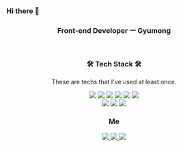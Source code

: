 ### Hi there 👋

<!--
**Gyumong/Gyumong** is a ✨ _special_ ✨ repository because its `README.md` (this file) appears on your GitHub profile.

Here are some ideas to get you started:

- 🔭 I’m currently working on ...
- 🌱 I’m currently learning ...Cancel changes
- 👯 I’m looking to collaborate on ...
- 🤔 I’m looking for help with ...
- 💬 Ask me about ...
- 📫 How to reach me: ...
- 😄 Pronouns: ...
- ⚡ Fun fact: ...
-->
<h3 align="center">
  
  Front-end Developer ㅡ Gyumong
</h3>
<br/>
<h3 align="center">🛠 Tech Stack 🛠</h3>
<p align="center">These are techs that I've used at least once.</p>
<p align="center">
<img src="https://img.shields.io/badge/HTML5-E34F26?style=flat-square&logo=HTML5&logoColor=white"/>
<img src="https://img.shields.io/badge/CSS3-1572B6?style=flat-square&logo=CSS3&logoColor=white"/>
<img src="https://img.shields.io/badge/JavaScript-F7DF1E?style=flat-square&logo=JavaScript&logoColor=white"/>
<img src="https://img.shields.io/badge/React-61DAFB?style=flat-square&logo=React&logoColor=white"/>
<img src="https://img.shields.io/badge/TypeScript-3178C6?style=flat-square&logo=TypeScript&logoColor=white"/>
<img src="https://img.shields.io/badge/Next.js-000000?style=flat-square&logo=Next.js&logoColor=white"/>


<br/>
<img src="https://img.shields.io/badge/-Git-F05032?logo=Git&logoColor=white" />
<img src="https://img.shields.io/badge/-Slack-4A154B?logo=Slack&logoColor=white" />
  <img src="https://img.shields.io/badge/-Jira-0052CC?logo=Jira&logoColor=white" />
</p>
<h3 align="center">
  
 Me

</h3>
<p align="center">
  <a href="mailto: rlaalsrb3559@naver.com" alt="navermail">
    <img src="https://img.shields.io/badge/-Gmail-D14836?logo=Gmail&logoColor=white" />
  </a>
  <a href="https://www.gyumong.dev/" target="_blank">
    <img src="https://img.shields.io/badge/-TechBlog-20c997?logo=Tumblr&logoColor=white" />
  </a>
  <a href="https://www.notion.so/799e0bf9d4e54f95b3a7c2c5308b8f9c" target="_blank" alt="resume">
    <img src="https://img.shields.io/badge/-Portfolio-000000?logo=Notion&logoColor=white" />
  </a>
</p>

